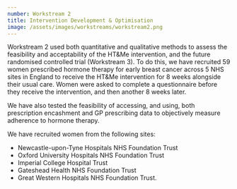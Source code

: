 ```yaml
---
number: Workstream 2
title: Intervention Development & Optimisation
image: /assets/images/workstreams/workstream2.png
---
```


Workstream 2 used both quantitative and qualitative methods to assess the feasibility and acceptability of the HT&Me intervention, and the future randomised controlled trial (Workstream 3). To do this, we have recruited 59 women prescribed hormone therapy for early breast cancer across 5 NHS sites in England to receive the HT&Me intervention for 8 weeks alongside their usual care. Women were asked to complete a questionnaire before they receive the intervention, and then another 8 weeks later.

We have also tested the feasibility of accessing, and using, both prescription encashment and GP prescribing data to objectively measure adherence to hormone therapy.

We have recruited women from the following sites:

- Newcastle-upon-Tyne Hospitals NHS Foundation Trust
- Oxford University Hospitals NHS Foundation Trust
- Imperial College Hospital Trust
- Gateshead Health NHS Foundation Trust
- Great Western Hospitals NHS Foundation Trust.
